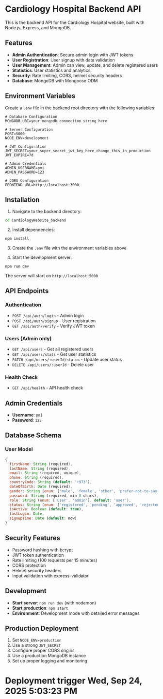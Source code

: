 # Cardiology Hospital Backend API

This is the backend API for the Cardiology Hospital website, built with Node.js, Express, and MongoDB.

## Features

- **Admin Authentication**: Secure admin login with JWT tokens
- **User Registration**: User signup with data validation
- **User Management**: Admin can view, update, and delete registered users
- **Statistics**: User statistics and analytics
- **Security**: Rate limiting, CORS, helmet security headers
- **Database**: MongoDB with Mongoose ODM

## Environment Variables

Create a `.env` file in the backend root directory with the following variables:

```env
# Database Configuration
MONGODB_URI=your_mongodb_connection_string_here

# Server Configuration
PORT=5000
NODE_ENV=development

# JWT Configuration
JWT_SECRET=your_super_secret_jwt_key_here_change_this_in_production
JWT_EXPIRE=7d

# Admin Credentials
ADMIN_USERNAME=pmi
ADMIN_PASSWORD=123

# CORS Configuration
FRONTEND_URL=http://localhost:3000
```

## Installation

1. Navigate to the backend directory:
```bash
cd CardiologyWebsite_backend
```

2. Install dependencies:
```bash
npm install
```

3. Create the `.env` file with the environment variables above

4. Start the development server:
```bash
npm run dev
```

The server will start on `http://localhost:5000`

## API Endpoints

### Authentication
- `POST /api/auth/login` - Admin login
- `POST /api/auth/signup` - User registration
- `GET /api/auth/verify` - Verify JWT token

### Users (Admin only)
- `GET /api/users` - Get all registered users
- `GET /api/users/stats` - Get user statistics
- `PATCH /api/users/:userId/status` - Update user status
- `DELETE /api/users/:userId` - Delete user

### Health Check
- `GET /api/health` - API health check

## Admin Credentials

- **Username**: `pmi`
- **Password**: `123`

## Database Schema

### User Model
```javascript
{
  firstName: String (required),
  lastName: String (required),
  email: String (required, unique),
  phone: String (required),
  countryCode: String (default: '+973'),
  dateOfBirth: Date (required),
  gender: String (enum: ['male', 'female', 'other', 'prefer-not-to-say']),
  password: String (required, min 8 chars),
  role: String (enum: ['user', 'admin'], default: 'user'),
  status: String (enum: ['registered', 'pending', 'approved', 'rejected']),
  isActive: Boolean (default: true),
  lastLogin: Date,
  signupTime: Date (default: now)
}
```

## Security Features

- Password hashing with bcrypt
- JWT token authentication
- Rate limiting (100 requests per 15 minutes)
- CORS protection
- Helmet security headers
- Input validation with express-validator

## Development

- **Start server**: `npm run dev` (with nodemon)
- **Start production**: `npm start`
- **Environment**: Development mode with detailed error messages

## Production Deployment

1. Set `NODE_ENV=production`
2. Use a strong `JWT_SECRET`
3. Configure proper CORS origins
4. Use a production MongoDB instance
5. Set up proper logging and monitoring
# Deployment trigger Wed, Sep 24, 2025  5:03:23 PM
